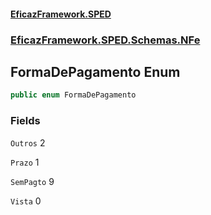 #### [EficazFramework.SPED](EficazFrameworkSPED.md 'EficazFramework SPED')
### [EficazFramework.SPED.Schemas.NFe](EficazFramework.SPED.Schemas.NFe.md 'EficazFramework.SPED.Schemas.NFe')

## FormaDePagamento Enum

```csharp
public enum FormaDePagamento
```
### Fields

<a name='EficazFramework.SPED.Schemas.NFe.FormaDePagamento.Outros'></a>

`Outros` 2

<a name='EficazFramework.SPED.Schemas.NFe.FormaDePagamento.Prazo'></a>

`Prazo` 1

<a name='EficazFramework.SPED.Schemas.NFe.FormaDePagamento.SemPagto'></a>

`SemPagto` 9

<a name='EficazFramework.SPED.Schemas.NFe.FormaDePagamento.Vista'></a>

`Vista` 0